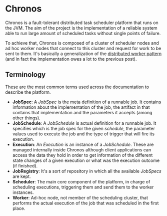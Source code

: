 # Chronos

Chronos is a fault-tolerant distributed task scheduler platform that runs on the JVM. The aim of the project is
the implementation of a reliable system able to run large amount of scheduled tasks without single points of failure.

To achieve that, Chronos is composed of a cluster of scheduler nodes and ad hoc worker nodes that connect to this
cluster and request for work to be sent to them. It's basically a generalization of the [distributed worker
pattern](http://letitcrash.com/post/29044669086/balancing-workload-across-nodes-with-akka-2) (and in fact the
implementation owes a lot to the previous post).

## Terminology

These are the most common terms used across the documentation to describe the platform.

* **JobSpec**: A *JobSpec* is the meta definition of a runnable job. It contains information about the implementation 
 of the job, the artifact in that contains that implementation and the parameters it accepts (among other things).
* **JobSchedule**: A *JobSchedule* is actual definition for a runnable job. It specifies which is the job spec for
 the given *schedule*, the parameter values used to execute the job and the type of trigger that will fire its
 execution.
* **Execution**: An *Execution* is an instance of a *JobSchedule*. These are managed internally inside Chronos
 although client applications can access the data they hold in order to get information of the different state
 changes of a given execution or what was the execution outcome (if finished).
* **JobRegistry**: It's a sort of repository in which all the available *JobSpecs* are kept.
* **Scheduler**: The main core component of the platform, in charge of scheduling executions, triggering them and
 send them to the worker instances.
* **Worker**: Ad-hoc node, not member of the scheduling cluster, that performs the actual execution of the job
 that was scheduled in the first place.